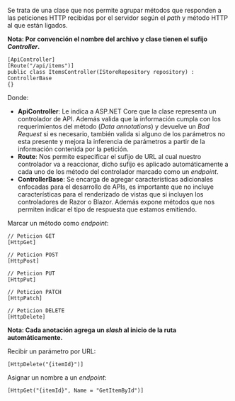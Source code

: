 Se trata de una clase que nos permite agrupar métodos que responden a las peticiones HTTP recibidas por el servidor según el *path* y método HTTP al que están ligados.

**Nota: Por convención el nombre del archivo y clase tienen el sufijo *Controller*.**

```
[ApiController]
[Route("/api/items")]
public class ItemsController(IStoreRepository repository) : ControllerBase
{}
```

Donde:

- **ApiController**: Le indica a ASP.NET Core que la clase representa un controlador de API. Además valida que la información cumpla con los requerimientos del método (*Data annotations*) y devuelve un *Bad Request* si es necesario, también valida si alguno de los parámetros no esta presente y mejora la inferencia de parámetros a partir de la información contenida por la petición.
- **Route**: Nos permite especificar el sufijo de URL al cual nuestro controlador va a reaccionar, dicho sufijo es aplicado automáticamente a cada uno de los método del controlador marcado como un *endpoint*.
- **ControllerBase**: Se encarga de agregar características adicionales enfocadas para el desarrollo de APIs, es importante que no incluye características para el renderizado de vistas que si incluyen los controladores de Razor o Blazor. Además expone métodos que nos permiten indicar el tipo de respuesta que estamos emitiendo.

Marcar un método como *endpoint*:

```
// Peticion GET
[HttpGet]

// Peticion POST
[HttpPost]

// Peticion PUT
[HttpPut]

// Peticion PATCH
[HttpPatch]

// Peticion DELETE
[HttpDelete]
```

**Nota: Cada anotación agrega un *slash* al inicio de la ruta automáticamente.**

Recibir un parámetro por URL:

```
[HttpDelete("{itemId}")]
```

Asignar un nombre a un *endpoint*:

```
[HttpGet("{itemId}", Name = "GetItemById")]
```